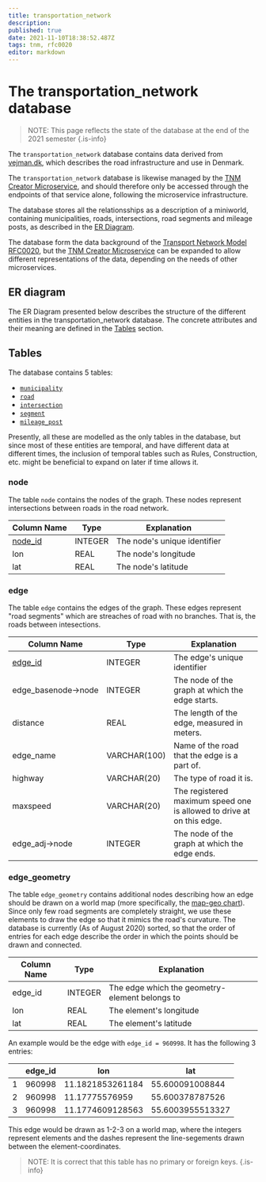 ```yaml
---
title: transportation_network
description: 
published: true
date: 2021-11-10T18:38:52.487Z
tags: tnm, rfc0020
editor: markdown
---
```


# The transportation_network database

> NOTE: This page reflects the state of the database at the end of the 2021 semester
{.is-info}

The `transportation_network` database contains data derived from [vejman.dk](http://www.vejman.dk/), which describes the road infrastructure and use in Denmark.

The `transportation_network` database is likewise managed by the [TNM Creator Microservice](/services/TNM_Creator_Genesis), and should therefore only be accessed through the endpoints of that service alone, following the microservice infrastructure.

The database stores all the relationsships as a description of a miniworld, containing municipalities, roads, intersections, road segments and mileage posts, as described in the [ER Diagram](#er-diagram).

The database form the data background of the [Transport Network Model RFC0020](/rfc/0020), but the [TNM Creator Microservice](/services/TNM_Creator_Genesis) can be expanded to allow different representations of the data, depending on the needs of other microservices.

## ER diagram

The ER Diagram presented below describes the structure of the different entities in the transportation_network database. The concrete attributes and their meaning are defined in the [Tables](#tables) section.



## Tables

The database contains 5 tables:

- [`municipality`](#municipality)
- [`road`](#road)
- [`intersection`](#intersection)
- [`segment`](#segment)
- [`mileage_post`](#mileage_post)

Presently, all these are modelled as the only tables in the database, but since most of these entities are temporal, and have different data at different times, the inclusion of temporal tables such as Rules, Construction, etc. might be beneficial to expand on later if time allows it.

### node

The table `node` contains the nodes of the graph. These nodes represent intersections between roads in the road network.

| **Column Name** | **Type** | Explanation                  |
| --------------- | -------- | ---------------------------- |
| <u>node_id</u>  | INTEGER  | The node's unique identifier |
| lon             | REAL     | The node's longitude         |
| lat             | REAL     | The node's latitude          |

### edge

The table `edge` contains the edges of the graph. These edges represent "road segments" which are streaches of road with no branches. That is, the roads between intesections.

| **Column Name** | **Type**     | Explanation                                                  |
| --------------- | ------------ | ------------------------------------------------------------ |
| <u>edge_id</u>         | INTEGER      | The edge's unique identifier                                 |
| edge_basenode→node   | INTEGER      | The node of the graph at which the edge starts.              |
| distance        | REAL         | The length of the edge, measured in meters.                  |
| edge_name       | VARCHAR(100) | Name of the road that the edge is a part of.                 |
| highway         | VARCHAR(20)  | The type of road it is.                                      |
| maxspeed        | VARCHAR(20)  | The registered maximum speed one is allowed to drive at on this edge. |
| edge_adj→node        | INTEGER      | The node of the graph at which the edge ends.                |

### edge_geometry

The table `edge_geometry` contains additional nodes describing how an edge should be drawn on a world map (more specifically, the [map-geo chart](/user-interface/charts#geographical-geometry)). Since only few road segments are completely straight, we use these elements to draw the edge so that it mimics the road's curvature. The database is currently (As of August 2020) sorted, so that the order of entries for each edge describe the order in which the points should be drawn and connected.

| **Column Name** | **Type** | Explanation                                    |
| --------------- | -------- | ---------------------------------------------- |
| edge_id         | INTEGER  | The edge which the geometry-element belongs to |
| lon             | REAL     | The element's longitude                        |
| lat             | REAL     | The element's latitude                         |

An example would be the edge with `edge_id = 960998`. It has the following 3 entries:

|      | edge_id | lon              | lat              |
| ---- | ------- | ---------------- | ---------------- |
| 1    | 960998  | 11.1821853261184 | 55.600091008844  |
| 2    | 960998  | 11.17775576959   | 55.600378787526  |
| 3    | 960998  | 11.1774609128563 | 55.6003955513327 |

This edge would be drawn as 1-2-3 on a world map, where the integers represent elements and the dashes represent the line-segements drawn between the element-coordinates.

> NOTE: It is correct that this table has no primary or foreign keys.
{.is-info}
